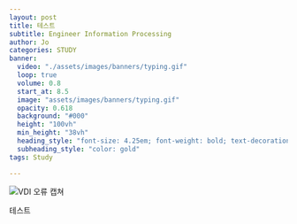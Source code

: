 ```yaml
---
layout: post
title: 테스트
subtitle: Engineer Information Processing
author: Jo
categories: STUDY
banner:
  video: "./assets/images/banners/typing.gif"
  loop: true
  volume: 0.8
  start_at: 8.5
  image: "assets/images/banners/typing.gif"
  opacity: 0.618
  background: "#000"
  height: "100vh"
  min_height: "38vh"
  heading_style: "font-size: 4.25em; font-weight: bold; text-decoration: underline"
  subheading_style: "color: gold"
tags: Study

---
```

![VDI 오류 캡쳐](https://github.com/CheeseYoung/Cheeseyoung.github.io/assets/132384527/0bcfebd6-ebdc-4e95-8460-6a1c31d39a3f)

테스트

















